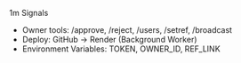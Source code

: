1m Signals
- Owner tools: /approve, /reject, /users, /setref, /broadcast
- Deploy: GitHub → Render (Background Worker)
- Environment Variables: TOKEN, OWNER_ID, REF_LINK
